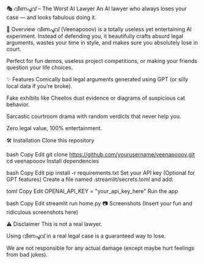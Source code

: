 🎭 വീണപൂവ് – The Worst AI Lawyer
An AI lawyer who always loses your case — and looks fabulous doing it.

📌 Overview
വീണപൂവ് (Veenapooov) is a totally useless yet entertaining AI experiment.
Instead of defending you, it beautifully crafts absurd legal arguments,
wastes your time in style, and makes sure you absolutely lose in court.

Perfect for fun demos, useless project competitions, or making your friends question your life choices.

✨ Features
Comically bad legal arguments generated using GPT (or silly local data if you’re broke).

Fake exhibits like Cheetos dust evidence or diagrams of suspicious cat behavior.

Sarcastic courtroom drama with random verdicts that never help you.

Zero legal value, 100% entertainment.

🛠 Installation
Clone this repository

bash
Copy
Edit
git clone https://github.com/yourusername/veenapooov.git
cd veenapooov
Install dependencies

bash
Copy
Edit
pip install -r requirements.txt
Set your API key (Optional for GPT features)
Create a file named .streamlit/secrets.toml and add:

toml
Copy
Edit
OPENAI_API_KEY = "your_api_key_here"
Run the app

bash
Copy
Edit
streamlit run home.py
📷 Screenshots
(Insert your fun and ridiculous screenshots here)

⚠ Disclaimer
This is not a real lawyer.

Using വീണപൂവ് in a real legal case is a guaranteed way to lose.

We are not responsible for any actual damage (except maybe hurt feelings from bad jokes).

